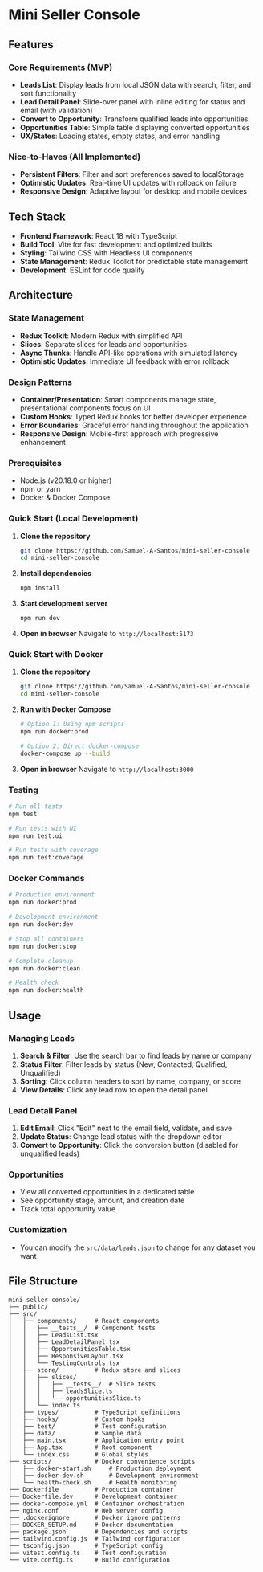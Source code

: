 # Mini Seller Console

## Features

### Core Requirements (MVP)

- **Leads List**: Display leads from local JSON data with search, filter, and sort functionality
- **Lead Detail Panel**: Slide-over panel with inline editing for status and email (with validation)
- **Convert to Opportunity**: Transform qualified leads into opportunities
- **Opportunities Table**: Simple table displaying converted opportunities
- **UX/States**: Loading states, empty states, and error handling

### Nice-to-Haves (All Implemented)

- **Persistent Filters**: Filter and sort preferences saved to localStorage
- **Optimistic Updates**: Real-time UI updates with rollback on failure
- **Responsive Design**: Adaptive layout for desktop and mobile devices

## Tech Stack

- **Frontend Framework**: React 18 with TypeScript
- **Build Tool**: Vite for fast development and optimized builds
- **Styling**: Tailwind CSS with Headless UI components
- **State Management**: Redux Toolkit for predictable state management
- **Development**: ESLint for code quality

## Architecture

### State Management

- **Redux Toolkit**: Modern Redux with simplified API
- **Slices**: Separate slices for leads and opportunities
- **Async Thunks**: Handle API-like operations with simulated latency
- **Optimistic Updates**: Immediate UI feedback with error rollback

### Design Patterns

- **Container/Presentation**: Smart components manage state, presentational components focus on UI
- **Custom Hooks**: Typed Redux hooks for better developer experience
- **Error Boundaries**: Graceful error handling throughout the application
- **Responsive Design**: Mobile-first approach with progressive enhancement

### Prerequisites

- Node.js (v20.18.0 or higher)
- npm or yarn
- Docker & Docker Compose

### Quick Start (Local Development)

1. **Clone the repository**

   ```bash
   git clone https://github.com/Samuel-A-Santos/mini-seller-console
   cd mini-seller-console
   ```

2. **Install dependencies**

   ```bash
   npm install
   ```

3. **Start development server**

   ```bash
   npm run dev
   ```

4. **Open in browser**
   Navigate to `http://localhost:5173`

### Quick Start with Docker

1. **Clone the repository**

   ```bash
   git clone https://github.com/Samuel-A-Santos/mini-seller-console
   cd mini-seller-console
   ```

2. **Run with Docker Compose**

   ```bash
   # Option 1: Using npm scripts
   npm run docker:prod

   # Option 2: Direct docker-compose
   docker-compose up --build
   ```

3. **Open in browser**
   Navigate to `http://localhost:3000`

### Testing

```bash
# Run all tests
npm test

# Run tests with UI
npm run test:ui

# Run tests with coverage
npm run test:coverage
```

### Docker Commands

```bash
# Production environment
npm run docker:prod

# Development environment
npm run docker:dev

# Stop all containers
npm run docker:stop

# Complete cleanup
npm run docker:clean

# Health check
npm run docker:health
```

## Usage

### Managing Leads

1. **Search & Filter**: Use the search bar to find leads by name or company
2. **Status Filter**: Filter leads by status (New, Contacted, Qualified, Unqualified)
3. **Sorting**: Click column headers to sort by name, company, or score
4. **View Details**: Click any lead row to open the detail panel

### Lead Detail Panel

1. **Edit Email**: Click "Edit" next to the email field, validate, and save
2. **Update Status**: Change lead status with the dropdown editor
3. **Convert to Opportunity**: Click the conversion button (disabled for unqualified leads)

### Opportunities

- View all converted opportunities in a dedicated table
- See opportunity stage, amount, and creation date
- Track total opportunity value

### Customization

- You can modify the `src/data/leads.json` to change for any dataset you want

## File Structure

```
mini-seller-console/
├── public/
├── src/
│   ├── components/     # React components
│   │   ├── __tests__/  # Component tests
│   │   ├── LeadsList.tsx
│   │   ├── LeadDetailPanel.tsx
│   │   ├── OpportunitiesTable.tsx
│   │   ├── ResponsiveLayout.tsx
│   │   └── TestingControls.tsx
│   ├── store/          # Redux store and slices
│   │   ├── slices/
│   │   │   ├── __tests__/  # Slice tests
│   │   │   ├── leadsSlice.ts
│   │   │   └── opportunitiesSlice.ts
│   │   └── index.ts
│   ├── types/          # TypeScript definitions
│   ├── hooks/          # Custom hooks
│   ├── test/           # Test configuration
│   ├── data/           # Sample data
│   ├── main.tsx        # Application entry point
│   ├── App.tsx         # Root component
│   └── index.css       # Global styles
├── scripts/            # Docker convenience scripts
│   ├── docker-start.sh     # Production deployment
│   ├── docker-dev.sh       # Development environment
│   └── health-check.sh     # Health monitoring
├── Dockerfile          # Production container
├── Dockerfile.dev      # Development container
├── docker-compose.yml  # Container orchestration
├── nginx.conf          # Web server config
├── .dockerignore       # Docker ignore patterns
├── DOCKER_SETUP.md     # Docker documentation
├── package.json        # Dependencies and scripts
├── tailwind.config.js  # Tailwind configuration
├── tsconfig.json       # TypeScript config
├── vitest.config.ts    # Test configuration
└── vite.config.ts      # Build configuration
```

